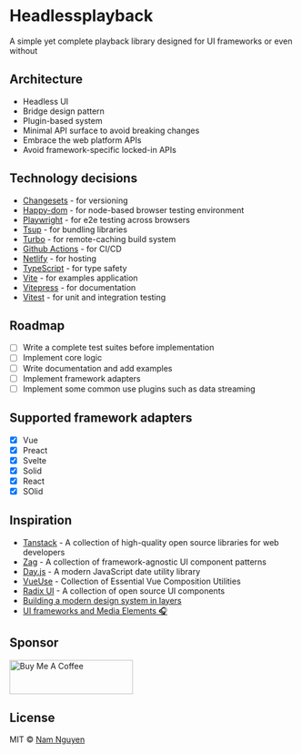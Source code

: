 # Headlessplayback

A simple yet complete playback library designed for UI frameworks or even without

## Architecture

- Headless UI
- Bridge design pattern
- Plugin-based system
- Minimal API surface to avoid breaking changes
- Embrace the web platform APIs
- Avoid framework-specific locked-in APIs

## Technology decisions

- [Changesets](https://github.com/changesets/changesets) - for versioning
- [Happy-dom](https://github.com/capricorn86/happy-dom) - for node-based browser testing environment
- [Playwright](https://playwright.dev/) - for e2e testing across browsers
- [Tsup](https://tsup.egoist.dev/) - for bundling libraries
- [Turbo](https://turbo.build/repo) - for remote-caching build system
- [Github Actions](https://github.com/features/actions) - for CI/CD
- [Netlify](https://www.netlify.com/) - for hosting
- [TypeScript](https://www.typescriptlang.org/) - for type safety
- [Vite](https://vitejs.dev/) - for examples application
- [Vitepress](https://vitepress.dev/) - for documentation
- [Vitest](https://vitest.dev/) - for unit and integration testing

## Roadmap

- [ ] Write a complete test suites before implementation
- [ ] Implement core logic
- [ ] Write documentation and add examples
- [ ] Implement framework adapters
- [ ] Implement some common use plugins such as data streaming

## Supported framework adapters

- [x] Vue
- [x] Preact
- [x] Svelte
- [x] Solid
- [x] React
- [x] SOlid

## Inspiration

- [Tanstack](https://tanstack.com) - A collection of high-quality open source libraries for web developers
- [Zag](https://zagjs.com) - A collection of framework-agnostic UI component patterns
- [Day.js](https://day.js.org/docs/en/plugin/plugin) - A modern JavaScript date utility library
- [VueUse](https://vueuse.org) - Collection of Essential Vue Composition Utilities
- [Radix UI](https://www.radix-ui.com) - A collection of open source UI components
- [Building a modern design system in layers](https://blog.almaer.com/building-a-modern-design-system-in-layers/?ck_subscriber_id=1238259209)
- [UI frameworks and Media Elements 🎧](https://medium.com/axon-enterprise/ui-frameworks-and-media-elements-c0c6832528e5)

## Sponsor

<a href="https://www.buymeacoffee.com/namnguyenle" target="_blank"><img src="https://cdn.buymeacoffee.com/buttons/v2/default-yellow.png" alt="Buy Me A Coffee" style="height: 60px !important;width: 217px !important;" ></a>

## License

MIT © [Nam Nguyen](https://github.com/willnguyen1312)
